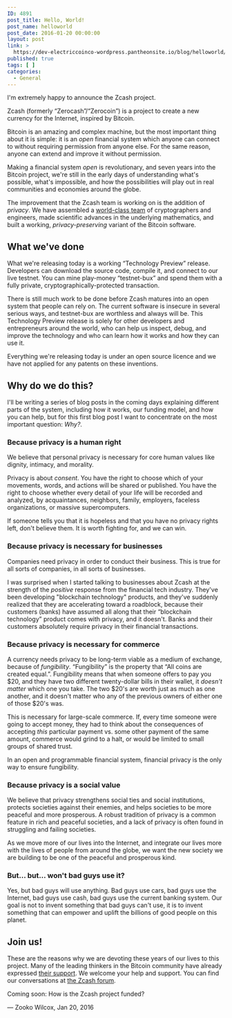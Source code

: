 ```yaml
---
ID: 4891
post_title: Hello, World!
post_name: helloworld
post_date: 2016-01-20 00:00:00
layout: post
link: >
  https://dev-electriccoinco-wordpress.pantheonsite.io/blog/helloworld/
published: true
tags: [ ]
categories:
  - General
---
```

<p>I'm extremely happy to announce the Zcash project.</p>
<p>Zcash (formerly “Zerocash”/“Zerocoin”) is a project to create a new currency for the Internet, inspired by Bitcoin.</p>
<p>Bitcoin is an amazing and complex machine, but the most important thing about it is simple: it is an <em>open</em> financial system which anyone can connect to without requiring permission from anyone else. For the same reason, anyone can extend and improve it without permission.</p>
<p>Making a financial system <em>open</em> is revolutionary, and seven years into the Bitcoin project, we're still in the early days of understanding what's possible, what's impossible, and how the possibilities will play out in real communities and economies around the globe.</p>
<p>The improvement that the Zcash team is working on is the addition of <em>privacy</em>. We have assembled a <a class="reference external" href="https://z.cash/team.html">world-class team</a> of cryptographers and engineers, made scientific advances in the underlying mathematics, and built a working, <em>privacy-preserving</em> variant of the Bitcoin software.</p>
<div id="what-we-ve-done" class="section">
<h2>What we've done</h2>
<p>What we're releasing today is a working “Technology Preview” release. Developers can download the source code, compile it, and connect to our live testnet. You can mine play-money “testnet-bux” and spend them with a fully private, cryptographically-protected transaction.</p>
<p>There is still much work to be done before Zcash matures into an open system that people can rely on. The current software is insecure in several serious ways, and testnet-bux are worthless and always will be. This Technology Preview release is solely for other developers and entrepreneurs around the world, who can help us inspect, debug, and improve the technology and who can learn how it works and how they can use it.</p>
<p>Everything we're releasing today is under an open source licence and we have not applied for any patents on these inventions.</p>
</div>
<div id="why-do-we-do-this" class="section">
<h2>Why do we do this?</h2>
<p>I'll be writing a series of blog posts in the coming days explaining different parts of the system, including how it works, our funding model, and how you can help, but for this first blog post I want to concentrate on the most important question: <em>Why?</em>.</p>
<div id="because-privacy-is-a-human-right" class="section">
<h3>Because privacy is a human right</h3>
<p>We believe that personal privacy is necessary for core human values like dignity, intimacy, and morality.</p>
<p>Privacy is about <em>consent</em>. You have the right to choose which of your movements, words, and actions will be shared or published. You have the right to choose whether every detail of your life will be recorded and analyzed, by acquaintances, neighbors, family, employers, faceless organizations, or massive supercomputers.</p>
<p>If someone tells you that it is hopeless and that you have no privacy rights left, don't believe them. It is worth fighting for, and we can win.</p>
</div>
<div id="because-privacy-is-necessary-for-businesses" class="section">
<h3>Because privacy is necessary for businesses</h3>
<p>Companies need privacy in order to conduct their business. This is true for all sorts of companies, in all sorts of businesses.</p>
<p>I was surprised when I started talking to businesses about Zcash at the strength of the <em>positive</em> response from the financial tech industry. They've been developing "blockchain technology" products, and they've suddenly realized that they are accelerating toward a roadblock, because their customers (banks) have assumed all along that their “blockchain technology” product comes with privacy, and it doesn't. Banks and their customers absolutely require privacy in their financial transactions.</p>
</div>
<div id="because-privacy-is-necessary-for-commerce" class="section">
<h3>Because privacy is necessary for commerce</h3>
<p>A currency needs privacy to be long-term viable as a medium of exchange, because of <em>fungibility</em>. “Fungibility” is the property that “All coins are created equal.”. Fungibility means that when someone offers to pay you $20, and they have two different twenty-dollar bills in their wallet, it <em>doesn't matter</em> which one you take. The two $20's are worth just as much as one another, and it doesn't matter who any of the previous owners of either one of those $20's was.</p>
<p>This is necessary for large-scale commerce. If, every time someone were going to accept money, they had to think about the consequences of accepting <em>this</em> particular payment vs. some other payment of the same amount, commerce would grind to a halt, or would be limited to small groups of shared trust.</p>
<p>In an open and programmable financial system, financial privacy is the only way to ensure fungibility.</p>
</div>
<div id="because-privacy-is-a-social-value" class="section">
<h3>Because privacy is a social value</h3>
<p>We believe that privacy strengthens social ties and social institutions, protects societies against their enemies, and helps societies to be more peaceful and more prosperous. A robust tradition of privacy is a common feature in rich and peaceful societies, and a lack of privacy is often found in struggling and failing societies.</p>
<p>As we move more of our lives into the Internet, and integrate our lives more with the lives of people from around the globe, we want the new society we are building to be one of the peaceful and prosperous kind.</p>
</div>
<div id="but-but-won-t-bad-guys-use-it" class="section">
<h3>But… but… won't bad guys use it?</h3>
<p>Yes, but bad guys will use anything. Bad guys use cars, bad guys use the Internet, bad guys use cash, bad guys use the current banking system. Our goal is not to invent something that bad guys can't use, it is to invent something that can empower and uplift the billions of good people on this planet.</p>
</div>
</div>
<div id="join-us" class="section">
<h2>Join us!</h2>
<p>These are the reasons why we are devoting these years of our lives to this project. Many of the leading thinkers in the Bitcoin community have already expressed <a class="reference external" href="https://z.cash/buzz.html">their support</a>. We welcome your help and support. You can find our conversations at <a class="reference external" href="https://forum.z.cash">the Zcash forum</a>.</p>
<p>Coming soon: How is the Zcash project funded?</p>
<p>— Zooko Wilcox, Jan 20, 2016</p>
</div>
